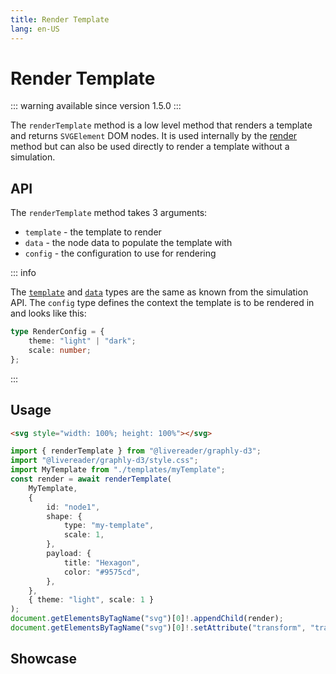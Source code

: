 ```yaml
---
title: Render Template
lang: en-US
---
```


# Render Template

::: warning available since version 1.5.0
:::

The `renderTemplate` method is a low level method that renders a template and returns `SVGElement` DOM nodes.
It is used internally by the [render](/simulation-api/environment#render) method but can also be used directly to render a template without a simulation.

## API

The `renderTemplate` method takes 3 arguments:

-   `template` - the template to render
-   `data` - the node data to populate the template with
-   `config` - the configuration to use for rendering

::: info

The [`template`](/template-api/) and [`data`](/data-structure/node_data) types are the same as known from the simulation API.
The `config` type defines the context the template is to be rendered in and looks like this:

```ts
type RenderConfig = {
	theme: "light" | "dark";
	scale: number;
};
```

:::

## Usage

```html
<svg style="width: 100%; height: 100%"></svg>
```

```ts
import { renderTemplate } from "@livereader/graphly-d3";
import "@livereader/graphly-d3/style.css";
import MyTemplate from "./templates/myTemplate";
const render = await renderTemplate(
	MyTemplate,
	{
		id: "node1",
		shape: {
			type: "my-template",
			scale: 1,
		},
		payload: {
			title: "Hexagon",
			color: "#9575cd",
		},
	},
	{ theme: "light", scale: 1 }
);
document.getElementsByTagName("svg")[0]!.appendChild(render);
document.getElementsByTagName("svg")[0]!.setAttribute("transform", "translate(300, 300)");
```

## Showcase

<svg style="width: 100%; height: 100%"><g id="tpl-render"></g></svg>

::: info

This is the result of such a renderTemplate call used on the hexagon template.
It does not use any simulation.

:::

<script setup lang="ts">
import { onMounted } from "vue";
import { renderTemplate } from "@livereader/graphly-d3";
import "@livereader/graphly-d3/style.css";

onMounted(async () => {
	await import("https://cdn.graphly.dev/@jason-rietzke/demo-hexagon/latest").then(async (template) => {
		const render = await renderTemplate(
			template.default,
			{
				id: "node1",
				shape: {
					type: "my-template",
					scale: 1,
				},
				payload: {
					title: "Hexagon",
					color: "#9575cd",
				},
			},
			{ theme: "light", scale: 1 }
		);
		const g = document.getElementById("tpl-render");
		document.getElementById("tpl-render")!.appendChild(render);
		document.getElementById("tpl-render")!.setAttribute("transform", "translate(60, 60)");
	})
})

</script>
